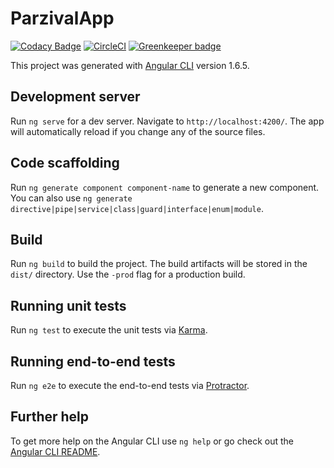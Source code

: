 # ParzivalApp
[![Codacy Badge](https://api.codacy.com/project/badge/Grade/2cf4b6af62bc491f84cf27b68fc865ae)](https://www.codacy.com/app/pubudu08/parzival-app?utm_source=github.com&amp;utm_medium=referral&amp;utm_content=pubudu08/parzival-app&amp;utm_campaign=Badge_Grade)
[![CircleCI](https://circleci.com/gh/pubudu08/parzival-app.svg?style=svg)](https://circleci.com/gh/pubudu08/parzival-app)
[![Greenkeeper badge](https://badges.greenkeeper.io/pubudu08/parzival-app.svg)](https://greenkeeper.io/)

This project was generated with [Angular CLI](https://github.com/angular/angular-cli) version 1.6.5.

## Development server

Run `ng serve` for a dev server. Navigate to `http://localhost:4200/`. The app will automatically reload if you change any of the source files.

## Code scaffolding

Run `ng generate component component-name` to generate a new component. You can also use `ng generate directive|pipe|service|class|guard|interface|enum|module`.

## Build

Run `ng build` to build the project. The build artifacts will be stored in the `dist/` directory. Use the `-prod` flag for a production build.

## Running unit tests

Run `ng test` to execute the unit tests via [Karma](https://karma-runner.github.io).

## Running end-to-end tests

Run `ng e2e` to execute the end-to-end tests via [Protractor](http://www.protractortest.org/).

## Further help

To get more help on the Angular CLI use `ng help` or go check out the [Angular CLI README](https://github.com/angular/angular-cli/blob/master/README.md).
